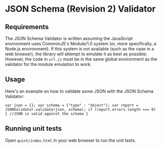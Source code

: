 JSON Schema (Revision 2) Validator
==================================

## Requirements

The JSON Schema Validator is written assuming the JavaScript environment uses CommonJS's Module/1.0 system (or, more specifically, a Node.js environment).
If this system is not available (such as the case in a web browser), the library will attempt to emulate it as best as possible;
However, the code in `url.js` must be in the same global environment as the validator for the module emulation to work. 

## Usage

Here's an example on how to validate some JSON with the JSON Schema Validator:

`
var json = {};
var schema = {"type" : "object"};
var report = JSONValidator.validate(json, schema);
if (report.errors.length === 0) {
	//JSON is valid against the schema
}
`

## Running unit tests

Open `quint/index.html` in your web browser to run the unit tests.